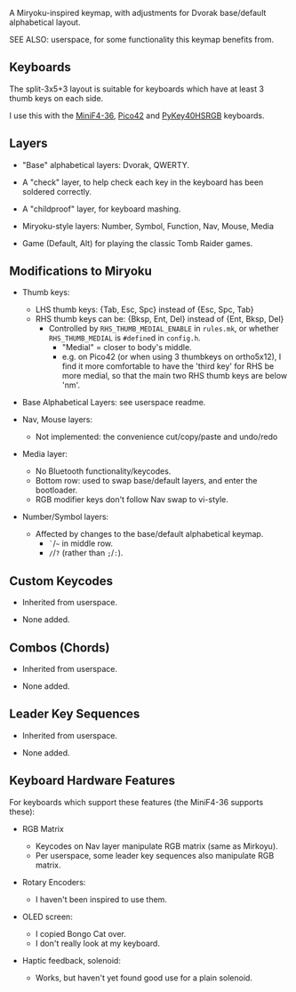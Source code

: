 A Miryoku-inspired keymap, with adjustments for Dvorak base/default alphabetical
layout.

SEE ALSO: userspace, for some functionality this keymap benefits from.

## Keyboards

The split-3x5+3 layout is suitable for keyboards which have at least 3 thumb
keys on each side.

I use this with the [MiniF4-36](https://github.com/rgoulter/keyboard-labs#x-1-36-key-split-reversible-pcb-with-weact-studio-mini-f4-dev-board), [Pico42](https://github.com/rgoulter/keyboard-labs?tab=readme-ov-file#pico42-simple-hand-solderable-pcb-in-bm40jj40-form-factor) and [PyKey40HSRGB](https://github.com/rgoulter/keyboard-labs#pykey40-hsrgb-4x12-ortholinear-with-hotswap-and-rgb-in-bm40jj40-form-factor) keyboards.

## Layers

- "Base" alphabetical layers: Dvorak, QWERTY.

- A "check" layer, to help check each key in the keyboard has been soldered correctly.

- A "childproof" layer, for keyboard mashing.

- Miryoku-style layers: Number, Symbol, Function, Nav, Mouse, Media

- Game (Default, Alt) for playing the classic Tomb Raider games.

## Modifications to Miryoku

- Thumb keys:
  - LHS thumb keys: {Tab, Esc, Spc} instead of {Esc, Spc, Tab}
  - RHS thumb keys can be: {Bksp, Ent, Del} instead of {Ent, Bksp, Del}
    - Controlled by `RHS_THUMB_MEDIAL_ENABLE` in `rules.mk`,
      or whether `RHS_THUMB_MEDIAL` is `#define`d in `config.h`.
      - "Medial" = closer to body's middle.
      - e.g. on Pico42 (or when using 3 thumbkeys on ortho5x12),
        I find it more comfortable to have the 'third key' for RHS be more medial,
        so that the main two RHS thumb keys are below 'nm'.

- Base Alphabetical Layers: see userspace readme.

- Nav, Mouse layers:
  - Not implemented: the convenience cut/copy/paste and undo/redo

- Media layer:
  - No Bluetooth functionality/keycodes.
  - Bottom row: used to swap base/default layers, and enter the bootloader.
  - RGB modifier keys don't follow Nav swap to vi-style.

- Number/Symbol layers:
  - Affected by changes to the base/default alphabetical keymap.
    - `` ` ``/`~` in middle row.
    - `/`/`?` (rather than `;`/`:`).

## Custom Keycodes

- Inherited from userspace.

- None added.

## Combos (Chords)

- Inherited from userspace.

- None added.

## Leader Key Sequences

- Inherited from userspace.

- None added.

## Keyboard Hardware Features

For keyboards which support these features (the MiniF4-36 supports these):

- RGB Matrix
  - Keycodes on Nav layer manipulate RGB matrix (same as Mirkoyu).
  - Per userspace, some leader key sequences also manipulate RGB matrix.

- Rotary Encoders:
  - I haven't been inspired to use them.

- OLED screen:
  - I copied Bongo Cat over.
  - I don't really look at my keyboard.

- Haptic feedback, solenoid:
  - Works, but haven't yet found good use for a plain solenoid.


